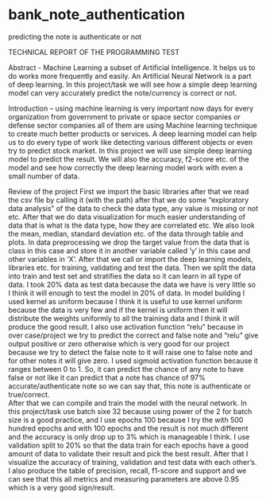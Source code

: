 # bank_note_authentication
predicting the note is authenticate or not


TECHNICAL REPORT OF THE PROGRAMMING TEST

Abstract - Machine Learning a subset of Artificial Intelligence. It helps us to do works more frequently and easily. An Artificial Neural Network is a part of deep learning. In this project/task we will see how a simple deep learning model can very accurately predict the note/currency is correct or not.

Introduction – using machine learning is very important now days for every organization from government to private or space sector companies or defense sector companies all of them are using Machine learning technique to create much better products or services. A deep learning model can help us to do every type of work like detecting various different objects or even try to predict stock market. In this project we will use simple deep learning model to predict the result. We will also the accuracy, f2-score etc. of the model and see how correctly the deep learning model work with even a small number of data.

Review of the project 
First we import the basic libraries after that we read the csv file by calling it (with the path) after that we do some “exploratory data analysis” of the data to check the data type, any value is missing or not etc. After that we do data visualization for much easier understanding of data that is what is the data type, how they are correlated etc. We also look the mean, median, standard deviation etc. of the data through table and plots.
 In data preprocessing we drop the target value from the data that is class in this case and store it in another variable called ‘y’ in this case and other variables in ‘X’. After that we call or import the deep learning models, libraries etc. for training, validating and test the data. Then we split the data into train and test set and stratifies the data so it can learn in all type of data. I took 20% data as test data because the data we have is very little so I think it will enough to test the model in 20% of data. 
In model building I used kernel as uniform because I think it is useful to use kernel uniform because the data is very few and if the kernel is uniform then it will distribute the weights uniformly to all the training data and I think it will produce the good result. I also use activation function “relu” because in over case/project we try to predict the correct and false note and “relu” give output positive or zero otherwise which is very good for our project because we try to detect the false note to it will raise one to false note and for other notes it will give zero. 
I used sigmoid activation function because it ranges between 0 to 1. So, it can predict the chance of any note to have false or not like it can predict that a note has chance of 97% accurate/authenticate note so we can say that, this note is authenticate or true/correct.  
After that we can compile and train the model with the neural network. In this project/task use batch sixe 32 because using power of the 2 for batch size is a good practice, and I use epochs 100 because I try the with 500 hundred epochs and with 100 epochs and the result is not much different and the accuracy is only drop up to 3% which is manageable I think. I use validation split to 20% so that the data train for each epochs have a good amount of data to validate their result and pick the best result.
After that I visualize the accuracy of training, validation and test data with each other’s. I also produce the table of precision, recall, f1-score and support and we can see that this all metrics and measuring parameters are above 0.95 which is a very good sign/result.

